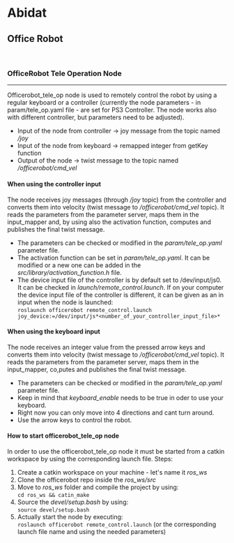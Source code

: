 # Abidat
## Office Robot

<br />

### OfficeRobot Tele Operation Node
***

Officerobot_tele_op node is used to remotely control the robot by using a regular keyboard or a controller (currently the node parameters - in param/tele_op.yaml file - are set for PS3 Controller. The node works also with different controller, but parameters need to be adjusted).

* Input of the node from controller -> joy message from the topic named */joy*
* Input of the node from keyboard -> remapped integer from getKey function
* Output of the node -> twist message to the topic named */officerobot/cmd_vel*

#### When using the controller input 

The node receives joy messages (through */joy* topic) from the controller and converts them into velocity (twist message to */officerobot/cmd_vel* topic). It reads the parameters from the parameter server, maps them in the input_mapper and, by using also the activation function, computes and publishes the final twist message.

* The parameters can be checked or modified in the *param/tele_op.yaml* parameter file.
* The activation function can be set in *param/tele_op.yaml*. It can be modified or a new one can be added  in the *src/library/activation_function.h* file.
* The device input file of the controller is by default set to /dev/input/js0. It can be checked in *launch/remote_control.launch*. If on your computer the device input file of the controller is different, it can be given as an in input when the node is launched:<br/>
`roslaunch officerobot remote_control.launch joy_device:=/dev/input/js*<number_of_your_controller_input_file>*`

#### When using the keyboard input

The node receives an integer value from the pressed arrow keys and converts them into velocity (twist message to */officerobot/cmd_vel* topic). It reads the parameters from the parameter server, maps them in the input_mapper, co,putes and publishes the final twist message.

* The parameters can be checked or modified in the *param/tele_op.yaml* parameter file.
* Keep in mind that *keyboard_enable* needs to be true in oder to use your keyboard.
* Right now you can only move into 4 directions and cant turn around.
* Use the arrow keys to control the robot.

#### How to start officerobot_tele_op node
In order to use the officerobot_tele_op node it must be started from a catkin workspace by using the corresponding launch file.
Steps:
1. Create a catkin workspace on your machine - let's name it *ros_ws*
2. Clone the officerobot repo inside the *ros_ws/src* 
3. Move to *ros_ws* folder and compile the project by using:<br/>
`cd ros_ws && catin_make`
4. Source the *devel/setup.bash* by using:<br/>
`source devel/setup.bash`
4. Actually start the node by executing: <br/>
`roslaunch officerobot remote_control.launch` (or the corresponding launch file name and using the needed parameters)